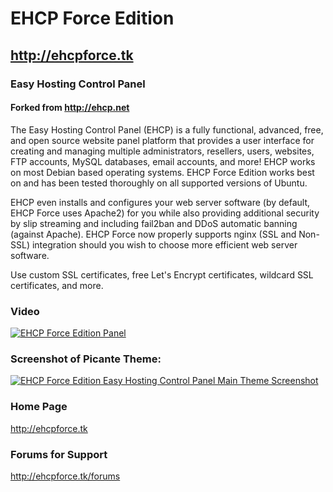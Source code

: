 # EHCP Force Edition
## http://ehcpforce.tk
### Easy Hosting Control Panel
#### Forked from http://ehcp.net

The Easy Hosting Control Panel (EHCP) is a fully functional, advanced, free, and open source website panel platform that provides a user interface for creating and managing multiple administrators, resellers, users, websites, FTP accounts, MySQL databases, email accounts, and more!  EHCP works on most Debian based operating systems.  EHCP Force Edition works best on and has been tested thoroughly on all supported versions of Ubuntu.

EHCP even installs and configures your web server software (by default, EHCP Force uses Apache2) for you while also providing additional security by slip streaming and including fail2ban and DDoS automatic banning (against Apache).  EHCP Force now properly supports nginx (SSL and Non-SSL) integration should you wish to choose more efficient web server software.

Use custom SSL certificates, free Let's Encrypt certificates, wildcard SSL certificates, and more.

### Video

[![EHCP Force Edition Panel](https://img.youtube.com/vi/QQh6eqiWogI/0.jpg)](https://www.youtube.com/watch?v=QQh6eqiWogI)

### Screenshot of Picante Theme:

<a href="http://ehcpforce.tk/images/ehcp_picante.png" target="_blank"><img alt="EHCP Force Edition Easy Hosting Control Panel Main Theme Screenshot" src="http://ehcpforce.tk/images/ehcp_picante_s.jpg" class="greenBorder"></a>

### Home Page

http://ehcpforce.tk

### Forums for Support

http://ehcpforce.tk/forums
